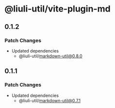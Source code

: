 # @liuli-util/vite-plugin-md

## 0.1.2

### Patch Changes

- Updated dependencies
  - @liuli-util/markdown-util@0.8.0

## 0.1.1

### Patch Changes

- Updated dependencies
  - @liuli-util/markdown-util@0.7.1
